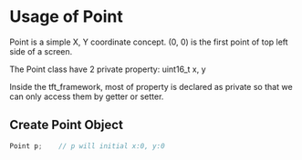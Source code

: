 # Usage of Point

Point is a simple X, Y coordinate concept. (0, 0) is the first point of top left side of a screen.

The Point class have 2 private property: uint16_t x, y

Inside the tft_framework, most of property is declared as private so that we can only access them by getter or setter.

## Create Point Object
```cpp
Point p;    // p will initial x:0, y:0
```
